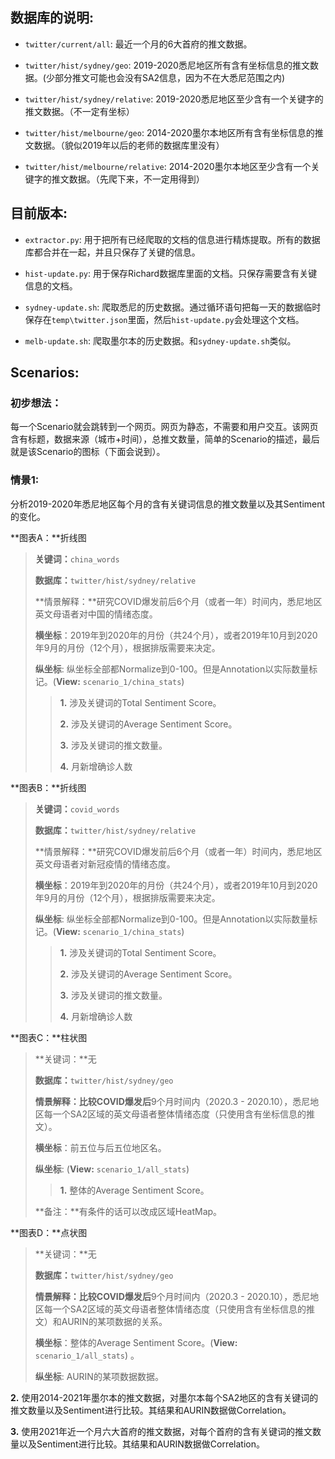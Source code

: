 ## 数据库的说明:

* `twitter/current/all`: 最近一个月的6大首府的推文数据。

* `twitter/hist/sydney/geo`: 2019-2020悉尼地区所有含有坐标信息的推文数据。(少部分推文可能也会没有SA2信息，因为不在大悉尼范围之内)

* `twitter/hist/sydney/relative`: 2019-2020悉尼地区至少含有一个关键字的推文数据。（不一定有坐标）

* `twitter/hist/melbourne/geo`: 2014-2020墨尔本地区所有含有坐标信息的推文数据。（貌似2019年以后的老师的数据库里没有）

* `twitter/hist/melbourne/relative`: 2014-2020墨尔本地区至少含有一个关键字的推文数据。（先爬下来，不一定用得到）


## 目前版本:

* `extractor.py`: 用于把所有已经爬取的文档的信息进行精炼提取。所有的数据库都合并在一起，并且只保存了关键的信息。

* `hist-update.py`: 用于保存Richard数据库里面的文档。只保存需要含有关键信息的文档。

* `sydney-update.sh`: 爬取悉尼的历史数据。通过循环语句把每一天的数据临时保存在`temp\twitter.json`里面，然后`hist-update.py`会处理这个文档。

* `melb-update.sh`: 爬取墨尔本的历史数据。和`sydney-update.sh`类似。

## Scenarios:

### 初步想法：

每一个Scenario就会跳转到一个网页。网页为静态，不需要和用户交互。该网页含有标题，数据来源（城市+时间），总推文数量，简单的Scenario的描述，最后就是该Scenario的图标（下面会说到）。

### 情景1:

分析2019-2020年悉尼地区每个月的含有关键词信息的推文数量以及其Sentiment的变化。

**图表A：**折线图

> **关键词：**`china_words`
>
> **数据库：**`twitter/hist/sydney/relative`
>
> **情景解释：**研究COVID爆发前后6个月（或者一年）时间内，悉尼地区英文母语者对中国的情绪态度。
>
> **横坐标**：2019年到2020年的月份（共24个月），或者2019年10月到2020年9月的月份（12个月），根据排版需要来决定。
>
> **纵坐标**: 纵坐标全部都Normalize到0-100。但是Annotation以实际数量标记。(**View:** `scenario_1/china_stats`)
>
> > **1.** 涉及关键词的Total Sentiment Score。
> >
> > **2.** 涉及关键词的Average Sentiment Score。
> >
> > **3.** 涉及关键词的推文数量。
> >
> > **4.** 月新增确诊人数

**图表B：**折线图

> **关键词：**`covid_words`
>
> **数据库：**`twitter/hist/sydney/relative`
>
> **情景解释：**研究COVID爆发前后6个月（或者一年）时间内，悉尼地区英文母语者对新冠疫情的情绪态度。
>
> **横坐标**：2019年到2020年的月份（共24个月），或者2019年10月到2020年9月的月份（12个月），根据排版需要来决定。
>
> **纵坐标**: 纵坐标全部都Normalize到0-100。但是Annotation以实际数量标记。(**View:** `scenario_1/china_stats`)
>
> > **1.** 涉及关键词的Total Sentiment Score。
> >
> > **2.** 涉及关键词的Average Sentiment Score。
> >
> > **3.** 涉及关键词的推文数量。
> >
> > **4.** 月新增确诊人数

**图表C：**柱状图

> **关键词：**无
>
> **数据库：**`twitter/hist/sydney/geo`
>
> **情景解释：**比较COVID爆发**后**9个月时间内（2020.3 - 2020.10），悉尼地区每一个SA2区域的英文母语者整体情绪态度（只使用含有坐标信息的推文）。
>
> **横坐标**：前五位与后五位地区名。
>
> **纵坐标**: (**View:** `scenario_1/all_stats`)
>
> > **1.** 整体的Average Sentiment Score。
>
> **备注：**有条件的话可以改成区域HeatMap。

**图表D：**点状图

> **关键词：**无
>
> **数据库：**`twitter/hist/sydney/geo`
>
> **情景解释：**比较COVID爆发**后**9个月时间内（2020.3 - 2020.10），悉尼地区每一个SA2区域的英文母语者整体情绪态度（只使用含有坐标信息的推文）和AURIN的某项数据的关系。
>
> **横坐标**：整体的Average Sentiment Score。(**View:** `scenario_1/all_stats`) 。
>
> **纵坐标**: AURIN的某项数据数据。

**2.** 使用2014-2021年墨尔本的推文数据，对墨尔本每个SA2地区的含有关键词的推文数量以及Sentiment进行比较。其结果和AURIN数据做Correlation。

**3.** 使用2021年近一个月六大首府的推文数据，对每个首府的含有关键词的推文数量以及Sentiment进行比较。其结果和AURIN数据做Correlation。

